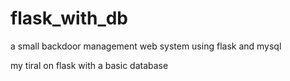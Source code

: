 # flask_with_db
a small backdoor management web system using flask and mysql

my tiral on flask with a basic database
